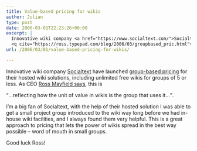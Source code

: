 ```yaml
---
title: Value-based pricing for wikis
author: Julian
type: post
date: 2006-03-01T22:23:26+00:00
excerpt: |
  Innovative wiki company <a href="https://www.socialtext.com/">Socialtext</a> have launched <a href="https://www.socialtext.com/products/pricing">group-based pricing</a> for their hosted wiki solutions, including unlimited free wikis for groups of 5 or less. As CEO <a href="https://ross.typepad.com/blog/2006/03/groupbased_pric.html">Ross Mayfield says</a>, this is 
  <q cite="https://ross.typepad.com/blog/2006/03/groupbased_pric.html">...reflecting how the unit of value in wikis is the group that uses it...</q>.
url: /2006/03/01/value-based-pricing-for-wikis/

---
```

Innovative wiki company [Socialtext][1] have launched [group-based pricing][2] for their hosted wiki solutions, including unlimited free wikis for groups of 5 or less. As CEO [Ross Mayfield says][3], this is
  
<q cite="https://ross.typepad.com/blog/2006/03/groupbased_pric.html">&#8230;reflecting how the unit of value in wikis is the group that uses it&#8230;</q>.

I&#8217;m a big fan of Socialtext, with the help of their hosted solution I was able to get a small project group introduced to the wiki way long before we had in-house wiki facilities, and I always found them very helpful. This is a great approach to pricing that lets the power of wikis spread in the best way possible &#8211; word of mouth in small groups.

Good luck Ross!

 [1]: https://www.socialtext.com/
 [2]: https://www.socialtext.com/products/pricing
 [3]: https://ross.typepad.com/blog/2006/03/groupbased_pric.html